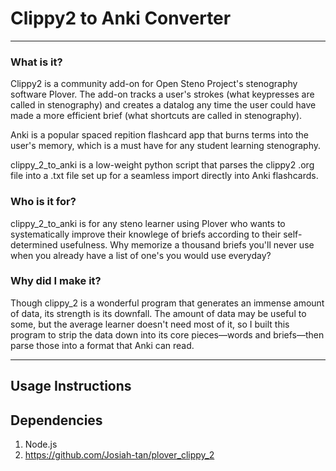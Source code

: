 # Clippy2 to Anki Converter
---
### What is it?
Clippy2 is a community add-on for Open Steno Project's stenography software Plover. The add-on tracks a user's strokes (what keypresses are called in stenography) and creates a datalog any time the user could have made a more efficient brief (what shortcuts are called in stenography).

Anki is a popular spaced repition flashcard app that burns terms into the user's memory, which is a must have for any student learning stenography.

clippy_2_to_anki is a low-weight python script that parses the clippy2 .org file into a .txt file set up for a seamless import directly into Anki flashcards.

### Who is it for?
clippy_2_to_anki is for any steno learner using Plover who wants to systematically improve their knowlege of briefs according to their self-determined usefulness. Why memorize a thousand briefs you'll never use when you already have a list of one's you would use everyday?

### Why did I make it?
Though clippy_2 is a wonderful program that generates an immense amount of data, its strength is its downfall. The amount of data may be useful to some, but the average learner doesn't need most of it, so I built this program to strip the data down into its core pieces—words and briefs—then parse those into a format that Anki can read.

---
## Usage Instructions


## Dependencies
1. Node.js
2. https://github.com/Josiah-tan/plover_clippy_2


